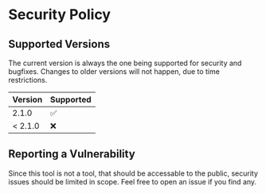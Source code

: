 # Security Policy

## Supported Versions

The current version is always the one being supported for security and bugfixes. Changes to older versions will not happen, due to time restrictions.

| Version | Supported          |
| ------- | ------------------ |
| 2.1.0   | :white_check_mark: |
| < 2.1.0   | :x:                |

## Reporting a Vulnerability

Since this tool is not a tool, that should be accessable to the public, security issues should be limited in scope. Feel free to open an issue if you find any.
